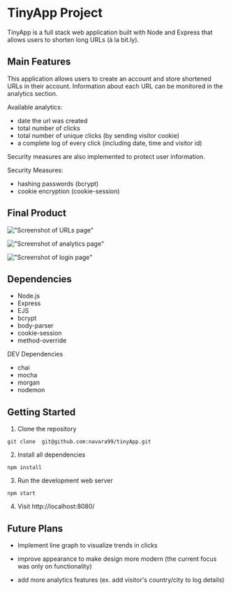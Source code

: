 # TinyApp Project

TinyApp is a full stack web application built with Node and Express that allows users to shorten long URLs (à la bit.ly).

## Main Features

This application allows users to create an account and store shortened URLs in their account. Information about each URL can be monitored in the analytics section.

Available analytics:

- date the url was created
- total number of clicks
- total number of unique clicks (by sending visitor cookie)
- a complete log of every click (including date, time and visitor id)

Security measures are also implemented to protect user information. 

Security Measures:

- hashing passwords (bcrypt)
- cookie encryption (cookie-session)

## Final Product

!["Screenshot of URLs page"](https://github.com/navara99/tinyApp/blob/master/docs/urls-index-page.png)

!["Screenshot of analytics page"](https://github.com/navara99/tinyApp/blob/master/docs/urls-page.png)

!["Screenshot of login page"](https://github.com/navara99/tinyApp/blob/master/docs/login-page.png)

## Dependencies

- Node.js
- Express
- EJS
- bcrypt
- body-parser
- cookie-session
- method-override

DEV Dependencies

- chai
- mocha
- morgan
- nodemon

## Getting Started

1.  Clone the repository

```git clone  git@github.com:navara99/tinyApp.git```

2.  Install all dependencies

````npm install````

3.  Run the development web server 

```npm start```

4.  Visit http://localhost:8080/

## Future Plans

* Implement line graph to visualize trends in clicks

* improve appearance to make design more modern (the current focus was only on functionality)

* add more analytics features (ex. add visitor's country/city to log details)